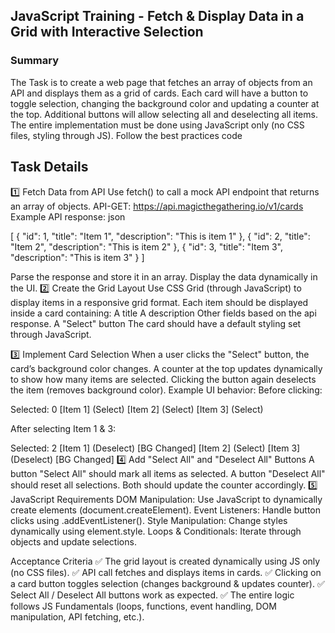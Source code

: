 ## JavaScript Training - Fetch & Display Data in a Grid with Interactive Selection

### Summary

The Task is to create a web page that fetches an array of objects from an API and displays them as a grid of cards.
Each card will have a button to toggle selection, changing the background color and updating a counter at the top. Additional buttons will allow selecting all and deselecting all items. The entire implementation must be done using JavaScript only (no CSS files, styling through JS).
Follow the best practices code

## Task Details

1️⃣ Fetch Data from API
Use fetch() to call a mock API endpoint that returns an array of objects.
API-GET: <https://api.magicthegathering.io/v1/cards>
Example API response:
json

[
{ "id": 1, "title": "Item 1", "description": "This is item 1" },
{ "id": 2, "title": "Item 2", "description": "This is item 2" },
{ "id": 3, "title": "Item 3", "description": "This is item 3" }
]

Parse the response and store it in an array.
Display the data dynamically in the UI.
2️⃣ Create the Grid Layout
Use CSS Grid (through JavaScript) to display items in a responsive grid format.
Each item should be displayed inside a card containing:
A title
A description
Other fields based on the api response.
A "Select" button
The card should have a default styling set through JavaScript.

3️⃣ Implement Card Selection
When a user clicks the "Select" button, the card’s background color changes.
A counter at the top updates dynamically to show how many items are selected.
Clicking the button again deselects the item (removes background color).
Example UI behavior:
Before clicking:

Selected: 0
[Item 1] (Select)
[Item 2] (Select)
[Item 3] (Select)

After selecting Item 1 & 3:

Selected: 2
[Item 1] (Deselect) [BG Changed]
[Item 2] (Select)
[Item 3] (Deselect) [BG Changed]
4️⃣ Add "Select All" and "Deselect All" Buttons
A button "Select All" should mark all items as selected.
A button "Deselect All" should reset all selections.
Both should update the counter accordingly.
5️⃣ JavaScript Requirements
DOM Manipulation: Use JavaScript to dynamically create elements (document.createElement).
Event Listeners: Handle button clicks using .addEventListener().
Style Manipulation: Change styles dynamically using element.style.
Loops & Conditionals: Iterate through objects and update selections.

Acceptance Criteria
✅ The grid layout is created dynamically using JS only (no CSS files).
✅ API call fetches and displays items in cards.
✅ Clicking on a card button toggles selection (changes background & updates counter).
✅ Select All / Deselect All buttons work as expected.
✅ The entire logic follows JS Fundamentals (loops, functions, event handling, DOM manipulation, API fetching, etc.).
